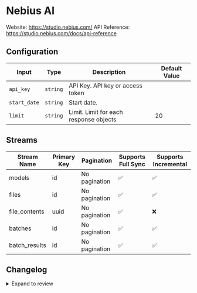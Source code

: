 # Nebius AI
Website: https://studio.nebius.com/
API Reference: https://studio.nebius.com/docs/api-reference

## Configuration

| Input | Type | Description | Default Value |
|-------|------|-------------|---------------|
| `api_key` | `string` | API Key. API key or access token |  |
| `start_date` | `string` | Start date.  |  |
| `limit` | `string` | Limit. Limit for each response objects | 20 |

## Streams
| Stream Name | Primary Key | Pagination | Supports Full Sync | Supports Incremental |
|-------------|-------------|------------|---------------------|----------------------|
| models | id | No pagination | ✅ |  ✅  |
| files | id | No pagination | ✅ |  ✅  |
| file_contents | uuid | No pagination | ✅ |  ❌  |
| batches | id | No pagination | ✅ |  ✅  |
| batch_results | id | No pagination | ✅ |  ✅  |

## Changelog

<details>
  <summary>Expand to review</summary>

| Version          | Date              | Pull Request | Subject        |
|------------------|-------------------|--------------|----------------|
| 0.0.20 | 2025-09-30 | [66928](https://github.com/airbytehq/airbyte/pull/66928) | Update dependencies |
| 0.0.19 | 2025-09-23 | [66608](https://github.com/airbytehq/airbyte/pull/66608) | Update dependencies |
| 0.0.18 | 2025-09-09 | [65816](https://github.com/airbytehq/airbyte/pull/65816) | Update dependencies |
| 0.0.17 | 2025-08-23 | [65202](https://github.com/airbytehq/airbyte/pull/65202) | Update dependencies |
| 0.0.16 | 2025-08-09 | [64695](https://github.com/airbytehq/airbyte/pull/64695) | Update dependencies |
| 0.0.15 | 2025-08-02 | [64248](https://github.com/airbytehq/airbyte/pull/64248) | Update dependencies |
| 0.0.14 | 2025-07-26 | [63850](https://github.com/airbytehq/airbyte/pull/63850) | Update dependencies |
| 0.0.13 | 2025-07-19 | [63397](https://github.com/airbytehq/airbyte/pull/63397) | Update dependencies |
| 0.0.12 | 2025-07-12 | [63178](https://github.com/airbytehq/airbyte/pull/63178) | Update dependencies |
| 0.0.11 | 2025-07-05 | [62646](https://github.com/airbytehq/airbyte/pull/62646) | Update dependencies |
| 0.0.10 | 2025-06-28 | [62310](https://github.com/airbytehq/airbyte/pull/62310) | Update dependencies |
| 0.0.9 | 2025-06-21 | [61019](https://github.com/airbytehq/airbyte/pull/61019) | Update dependencies |
| 0.0.8 | 2025-05-24 | [60544](https://github.com/airbytehq/airbyte/pull/60544) | Update dependencies |
| 0.0.7 | 2025-05-10 | [60169](https://github.com/airbytehq/airbyte/pull/60169) | Update dependencies |
| 0.0.6 | 2025-05-03 | [59489](https://github.com/airbytehq/airbyte/pull/59489) | Update dependencies |
| 0.0.5 | 2025-04-27 | [59073](https://github.com/airbytehq/airbyte/pull/59073) | Update dependencies |
| 0.0.4 | 2025-04-19 | [58523](https://github.com/airbytehq/airbyte/pull/58523) | Update dependencies |
| 0.0.3 | 2025-04-12 | [57856](https://github.com/airbytehq/airbyte/pull/57856) | Update dependencies |
| 0.0.2 | 2025-04-05 | [57348](https://github.com/airbytehq/airbyte/pull/57348) | Update dependencies |
| 0.0.1 | 2025-04-03 | [56989](https://github.com/airbytehq/airbyte/pull/56989) | Initial release by [@btkcodedev](https://github.com/btkcodedev) via Connector Builder |

</details>
